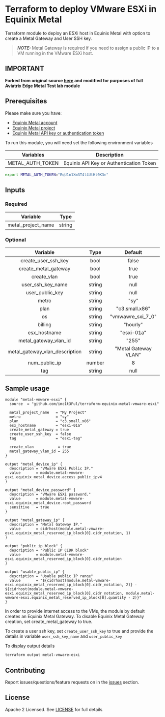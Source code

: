 # Terraform to deploy VMware ESXi in Equinix Metal

Terraform module to deploy an ESXi host in Equinix Metal with option to create a Metal Gateway and User SSH key.
> **_NOTE:_** 
> Metal Gateway is required if you need to assign a public IP to a VM running in the VMware ESXi host.

## IMPORTANT
**Forked from original source [here](https://github.com/bayupw/terraform-equinix-metal-vmware-esxi/) and modified for purposes of full Aviatrix Edge Metal Test lab module**

## Prerequisites

Please make sure you have:
- [Equinix Metal account](https://metal.equinix.com/developers/docs/accounts/users/#profile)
- [Equinix Metal project](https://metal.equinix.com/developers/docs/accounts/projects/)
- [Equinix Metal API key or authentication token](https://metal.equinix.com/developers/docs/accounts/users/#api-keys)

To run this module, you will need set the following environment variables

| Variables        | Description                             |
| ---------------- | --------------------------------------- |
| METAL_AUTH_TOKEN | Equinix API Key or Authentication Token |


```bash
export METAL_AUTH_TOKEN="EqU1n1Xm3T4l4UtHt0K3n"
```

## Inputs
### Required
|      Variable      |  Type  |
| :----------------: | :----: |
| metal_project_name | string |

### Optional
|            Variable            |  Type  |       Default        |
| :----------------------------: | :----: | :------------------: |
|      create_user_ssh_key       |  bool  |        false         |
|      create_metal_gateway      |  bool  |         true         |
|          create_vlan           |  bool  |         true         |
|       user_ssh_key_name        | string |         null         |
|        user_public_key         | string |         null         |
|             metro              | string |         "sy"         |
|              plan              | string |    "c3.small.x86"    |
|               os               | string |  "vmwawre_sxi_7_0"   |
|            billing             | string |       "hourly"       |
|          esx_hostname          | string |      "esxi-01a"      |
|     metal_gateway_vlan_id      | string |        "255"         |
| metal_gateway_vlan_description | string | "Metal Gateway VLAN" |
|         num_public_ip          | number |          8           |
|              tag               | string |         null         |


## Sample usage

```hcl
module "metal-vmware-esxi" {
  source  = "github.com/inc1t3Ful/terraform-equinix-metal-vmware-esxi"

  metal_project_name   = "My Project"
  metro                = "sy"
  plan                 = "c3.small.x86"
  esx_hostname         = "esxi-01a"
  create_metal_gateway = true
  create_user_ssh_key  = false
  tag                  = "esxi-tag"

  create_vlan           = true
  metal_gateway_vlan_id = 255
}

output "metal_device_ip" {
  description = "VMware ESXi Public IP."
  value       = module.metal-vmware-esxi.equinix_metal_device.access_public_ipv4
}

output "metal_device_password" {
  description = "VMware ESXi password."
  value       = module.metal-vmware-esxi.equinix_metal_device.root_password
  sensitive   = true
}

output "metal_gateway_ip" {
  description = "Metal Gateway IP."
  value       = cidrhost(module.metal-vmware-esxi.equinix_metal_reserved_ip_block[0].cidr_notation, 1)
}

output "public_ip_block" {
  description = "Public IP CIDR block"
  value       = module.metal-vmware-esxi.equinix_metal_reserved_ip_block[0].cidr_notation
}

output "usable_public_ip" {
  description = "Usable public IP range"
  value       = "${cidrhost(module.metal-vmware-esxi.equinix_metal_reserved_ip_block[0].cidr_notation, 2)} - ${cidrhost(module.metal-vmware-esxi.equinix_metal_reserved_ip_block[0].cidr_notation, module.metal-vmware-esxi.equinix_metal_reserved_ip_block[0].quantity - 2)}"
}
```

In order to provide internet access to the VMs, the module by default creates an Equinix Metal Gateway. To disable Equinix Metal Gateway creation, set create_metal_gateway to true.

To create a user ssh key, set ```create_user_ssh_key``` to true and provide the details in variable ```user_ssh_key_name``` and ```user_public_key```

To display output details

```bash
terraform output metal-vmware-esxi
```

## Contributing

Report issues/questions/feature requests on in the [issues](https://github.com/bayupw/terraform-equinix-metal-vmware-esxi/issues/new) section.

## License

Apache 2 Licensed. See [LICENSE](https://github.com/bayupw/terraform-equinix-metal-vmware-esxi/tree/master/LICENSE) for full details.